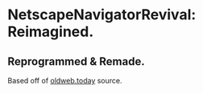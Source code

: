 # NetscapeNavigatorRevival: Reimagined.
## Reprogrammed & Remade.
Based off of [oldweb.today](https://oldweb.today) source.
